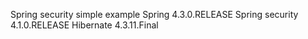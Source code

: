 Spring security simple example
Spring 4.3.0.RELEASE
Spring security 4.1.0.RELEASE
Hibernate 4.3.11.Final
